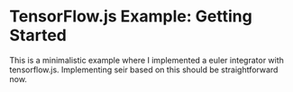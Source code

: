 # TensorFlow.js Example: Getting Started

This is a minimalistic example where I implemented a euler integrator
with tensorflow.js. Implementing seir based on this should  be straightforward now.
